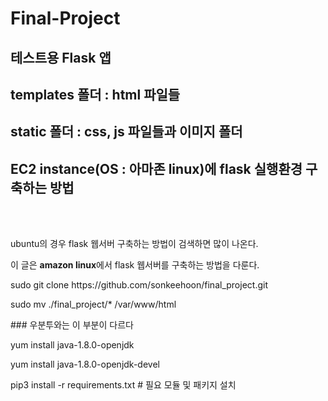 # Final-Project

## 테스트용 Flask 앱 
## templates 폴더 : html 파일들 
## static 폴더 : css, js 파일들과 이미지 폴더
## EC2 instance(OS : 아마존 linux)에 flask 실행환경 구축하는 방법
<br><br>

<p> ubuntu의 경우 flask 웹서버 구축하는 방법이 검색하면 많이 나온다. </p>
<p> 이 글은 <strong>amazon linux</strong>에서 flask 웹서버를 구축하는 방법을 다룬다. </p>

<p>sudo git clone https://github.com/sonkeehoon/final_project.git</p> 
<p>sudo mv ./final_project/* /var/www/html</p>
### 우분투와는 이 부분이 다르다
<p>yum install java-1.8.0-openjdk </p>
<p>yum install java-1.8.0-openjdk-devel </p>
<p></p>
<p>pip3 install -r requirements.txt    # 필요 모듈 및 패키지 설치</p>


 


